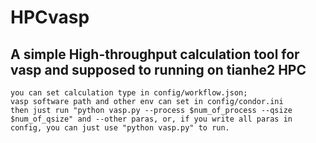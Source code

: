 # HPCvasp
## A simple High-throughput calculation tool for vasp and supposed to running on tianhe2 HPC
    you can set calculation type in config/workflow.json;
    vasp software path and other env can set in config/condor.ini
    then just run "python vasp.py --process $num_of_process --qsize $num_of_qsize" and --other paras, or, if you write all paras in config, you can just use "python vasp.py" to run.
